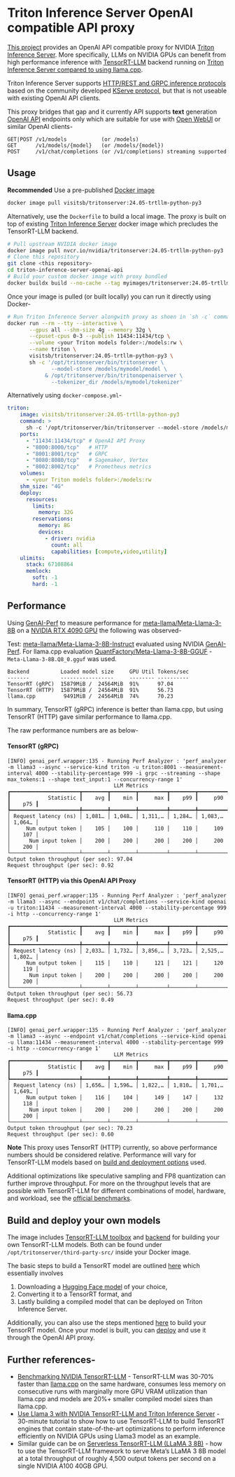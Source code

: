 # Triton Inference Server OpenAI compatible API proxy
[This project](https://github.com/visitsb/triton-inference-server-openai-api) provides an OpenAI API compatible proxy for NVIDIA [Triton Inference Server](https://www.nvidia.com/en-us/ai-data-science/products/triton-inference-server/). More specifically, LLMs on NVIDIA GPUs can benefit from high performance inference with [TensorRT-LLM](https://developer.nvidia.com/tensorrt#inference) backend running on [Triton Inference Server compared to using llama.cpp](https://jan.ai/post/benchmarking-nvidia-tensorrt-llm#key-findings).

Triton Inference Server supports [HTTP/REST and GRPC inference protocols](https://github.com/triton-inference-server/server/blob/main/docs/customization_guide/inference_protocols.md) based on the community developed [KServe protocol](https://github.com/kserve/kserve/tree/master/docs/predict-api/v2), but that is not useable with existing OpenAI API clients.

This proxy bridges that gap and it currently API supports **text** generation [OpenAI API](https://platform.openai.com/docs/api-reference/introduction) endpoints only which are suitable for use with [Open WebUI](https://docs.openwebui.com/) or similar OpenAI clients-
```text
GET|POST /v1/models           (or /models)
GET      /v1/models/{model}   (or /models/{model})
POST     /v1/chat/completions (or /v1/completions) streaming supported
```

## Usage
**Recommended** Use a pre-published [Docker image](https://hub.docker.com/repository/docker/visitsb/tritonserver)
```bash
docker image pull visitsb/tritonserver:24.05-trtllm-python-py3
```

Alternatively, use the `Dockerfile` to build a local image. The proxy is built on top of existing [Triton Inference Server](https://catalog.ngc.nvidia.com/orgs/nvidia/containers/tritonserver) docker image which precludes the TensorRT-LLM backend.

```bash
# Pull upstream NVIDIA docker image
docker image pull nvcr.io/nvidia/tritonserver:24.05-trtllm-python-py3
# Clone this repository
git clone <this repository>
cd triton-inference-server-openai-api
# Build your custom docker image with proxy bundled
docker buildx build --no-cache --tag myimages/tritonserver:24.05-trtllm-python-py3 .
```

Once your image is pulled (or built locally) you can run it directly using Docker-
```bash
# Run Triton Inference Server alongwith proxy as shoen in `sh -c` command
docker run --rm --tty --interactive \
       --gpus all --shm-size 4g --memory 32g \
       --cpuset-cpus 0-3 --publish 11434:11434/tcp \
       --volume <your Triton models folder>:/models:rw \
       --name triton \
       visitsb/tritonserver:24.05-trtllm-python-py3 \
       sh -c '/opt/tritonserver/bin/tritonserver \
              --model-store /models/mymodel/model \
            & /opt/tritonserver/bin/tritonopenaiserver \
              --tokenizer_dir /models/mymodel/tokenizer'
```

Alternatively using `docker-compose.yml`-
```yaml
triton:
    image: visitsb/tritonserver:24.05-trtllm-python-py3
    command: >
      sh -c '/opt/tritonserver/bin/tritonserver --model-store /models/mymodel/model & /opt/tritonserver/bin/tritonopenaiserver --tokenizer_dir /models/mymodel/tokenizer'
    ports:
      - "11434:11434/tcp" # OpenAI API Proxy
      - "8000:8000/tcp"   # HTTP
      - "8001:8001/tcp"   # GRPC
      - "8080:8080/tcp"   # Sagemaker, Vertex
      - "8002:8002/tcp"   # Prometheus metrics
    volumes:
      - <your Triton models folder>:/models:rw
    shm_size: "4G"
    deploy:
      resources:
        limits:
          memory: 32G
        reservations:
          memory: 8G
          devices: 
            - driver: nvidia
              count: all
              capabilities: [compute,video,utility]
    ulimits:
      stack: 67108864
      memlock:
        soft: -1
        hard: -1
```

## Performance
Using [GenAI-Perf](https://github.com/triton-inference-server/client/tree/main/src/c%2B%2B/perf_analyzer/genai-perf) to measure performance for [meta-llama/Meta-Llama-3-8B](https://huggingface.co/meta-llama/Meta-Llama-3-8B) on a [NVIDIA RTX 4090 GPU](https://www.nvidia.com/en-us/geforce/graphics-cards/40-series/rtx-4090/) the following was observed-

Test: [meta-llama/Meta-Llama-3-8B-Instruct](https://huggingface.co/meta-llama/Meta-Llama-3-8B-Instruct) evaluated using NVIDIA [GenAI-Perf](https://docs.nvidia.com/deeplearning/triton-inference-server/user-guide/docs/client/src/c%2B%2B/perf_analyzer/genai-perf/docs/tutorial.html#openai-chat-completions-api). For llama.cpp evaluation [QuantFactory/Meta-Llama-3-8B-GGUF](https://huggingface.co/QuantFactory/Meta-Llama-3-8B-GGUF) - `Meta-Llama-3-8B.Q8_0.gguf` was used.

```text
Backend          Loaded model size     GPU Util Tokens/sec
-------          -----------------     -------- ----------
TensorRT (gRPC)  15879MiB /  24564MiB  91%      97.04
TensorRT (HTTP)  15879MiB /  24564MiB  91%      56.73 
llama.cpp         9491MiB /  24564MiB  74%      70.23
```

In summary, TensorRT (gRPC) inference is better than llama.cpp, but using TensorRT (HTTP) gave similar performance to llama.cpp.

The raw performance numbers are as below-
#### TensorRT (gRPC)
```text
[INFO] genai_perf.wrapper:135 - Running Perf Analyzer : 'perf_analyzer -m llama3 --async --service-kind triton -u triton:8001 --measurement-interval 4000 --stability-percentage 999 -i grpc --streaming --shape max_tokens:1 --shape text_input:1 --concurrency-range 1'
                                  LLM Metrics                                   
┏━━━━━━━━━━━━━━━━━━━━━━┳━━━━━━━━┳━━━━━━━━┳━━━━━━━━━┳━━━━━━━━┳━━━━━━━━━┳━━━━━━━━┓
┃            Statistic ┃    avg ┃    min ┃     max ┃    p99 ┃     p90 ┃    p75 ┃
┡━━━━━━━━━━━━━━━━━━━━━━╇━━━━━━━━╇━━━━━━━━╇━━━━━━━━━╇━━━━━━━━╇━━━━━━━━━╇━━━━━━━━┩
│ Request latency (ns) │ 1,081… │ 1,048… │ 1,311,… │ 1,284… │ 1,083,… │ 1,064… │
│     Num output token │    105 │    100 │     110 │    110 │     109 │    107 │
│      Num input token │    200 │    200 │     200 │    200 │     200 │    200 │
└──────────────────────┴────────┴────────┴─────────┴────────┴─────────┴────────┘
Output token throughput (per sec): 97.04
Request throughput (per sec): 0.92
```

#### TensorRT (HTTP) via this OpenAI API Proxy
```text
[INFO] genai_perf.wrapper:135 - Running Perf Analyzer : 'perf_analyzer -m llama3 --async --endpoint v1/chat/completions --service-kind openai -u triton:11434 --measurement-interval 4000 --stability-percentage 999 -i http --concurrency-range 1'
                                  LLM Metrics                                   
┏━━━━━━━━━━━━━━━━━━━━━━┳━━━━━━━━┳━━━━━━━━┳━━━━━━━━━┳━━━━━━━━┳━━━━━━━━━┳━━━━━━━━┓
┃            Statistic ┃    avg ┃    min ┃     max ┃    p99 ┃     p90 ┃    p75 ┃
┡━━━━━━━━━━━━━━━━━━━━━━╇━━━━━━━━╇━━━━━━━━╇━━━━━━━━━╇━━━━━━━━╇━━━━━━━━━╇━━━━━━━━┩
│ Request latency (ns) │ 2,033… │ 1,732… │ 3,856,… │ 3,723… │ 2,525,… │ 1,802… │
│     Num output token │    115 │    110 │     121 │    121 │     120 │    119 │
│      Num input token │    200 │    200 │     200 │    200 │     200 │    200 │
└──────────────────────┴────────┴────────┴─────────┴────────┴─────────┴────────┘
Output token throughput (per sec): 56.73
Request throughput (per sec): 0.49
```

#### llama.cpp
```text
[INFO] genai_perf.wrapper:135 - Running Perf Analyzer : 'perf_analyzer -m llama3 --async --endpoint v1/chat/completions --service-kind openai -u llama:11434 --measurement-interval 4000 --stability-percentage 999 -i http --concurrency-range 1'
                                  LLM Metrics                                   
┏━━━━━━━━━━━━━━━━━━━━━━┳━━━━━━━━┳━━━━━━━━┳━━━━━━━━━┳━━━━━━━━┳━━━━━━━━━┳━━━━━━━━┓
┃            Statistic ┃    avg ┃    min ┃     max ┃    p99 ┃     p90 ┃    p75 ┃
┡━━━━━━━━━━━━━━━━━━━━━━╇━━━━━━━━╇━━━━━━━━╇━━━━━━━━━╇━━━━━━━━╇━━━━━━━━━╇━━━━━━━━┩
│ Request latency (ns) │ 1,656… │ 1,596… │ 1,822,… │ 1,810… │ 1,701,… │ 1,649… │
│     Num output token │    116 │    104 │     149 │    147 │     132 │    118 │
│      Num input token │    200 │    200 │     200 │    200 │     200 │    200 │
└──────────────────────┴────────┴────────┴─────────┴────────┴─────────┴────────┘
Output token throughput (per sec): 70.23
Request throughput (per sec): 0.60
```

**Note** This proxy uses TensorRT (HTTP) currently, so above performance numbers should be considered relative. Performance will vary for TensorRT-LLM models based on [build and deployment options](https://github.com/triton-inference-server/tensorrtllm_backend?tab=readme-ov-file#using-the-tensorrt-llm-backend) used.

Additional optimizations like speculative sampling and FP8 quantization can further improve throughput. For more on the throughput levels that are possible with TensorRT-LLM for different combinations of model, hardware, and workload, see the [official benchmarks](https://github.com/NVIDIA/TensorRT-LLM/blob/main/docs/source/performance/perf-overview.md).

## Build and deploy your own models
The image includes [TensorRT-LLM toolbox](https://github.com/NVIDIA/TensorRT-LLM.git) and [backend](https://github.com/triton-inference-server/tensorrtllm_backend.git) for building your own TensorRT-LLM models. Both can be found under `/opt/tritonserver/third-party-src/` inside your Docker image.

The basic steps to build a TensorRT model are outlined [here](https://github.com/triton-inference-server/tensorrtllm_backend?tab=readme-ov-file#using-the-tensorrt-llm-backend) which essentially involves
1. Downloading a [Hugging Face model](https://huggingface.co/models) of your choice, 
2. Converting it to a TensorRT format, and 
3. Lastly building a compiled model that can be deployed on Triton Inference Server. 

Additionally, you can also use the steps mentioned [here](https://nvidia.github.io/TensorRT-LLM/quick-start-guide.html#retrieve-the-model-weights) to build your TensorRT model. Once your model is built, you can [deploy](https://nvidia.github.io/TensorRT-LLM/quick-start-guide.html#deploy-with-triton-inference-server) and use it through the OpenAI API proxy.

## Further references-
 - [Benchmarking NVIDIA TensorRT-LLM](https://jan.ai/post/benchmarking-nvidia-tensorrt-llm) - TensorRT-LLM was 30-70% faster than [llama.cpp](https://github.com/ggerganov/llama.cpp) on the same hardware, consumes less memory on consecutive runs with marginally more GPU VRAM utilization than llama.cpp and models are 20%+ smaller compiled model sizes than llama.cpp.
 - [Use Llama 3 with NVIDIA TensorRT-LLM and Triton Inference Server](https://docs.lxp.lu/howto/llama3-triton/) - 30-minute tutorial to show how to use TensorRT-LLM to build TensorRT engines that contain state-of-the-art optimizations to perform inference efficiently on NVIDIA GPUs using Llama3 model as an example. 
 - Similar guide can be on [Serverless TensorRT-LLM (LLaMA 3 8B)](https://modal.com/docs/examples/trtllm_llama) - how to use the TensorRT-LLM framework to serve Meta’s LLaMA 3 8B model at a total throughput of roughly 4,500 output tokens per second on a single NVIDIA A100 40GB GPU.